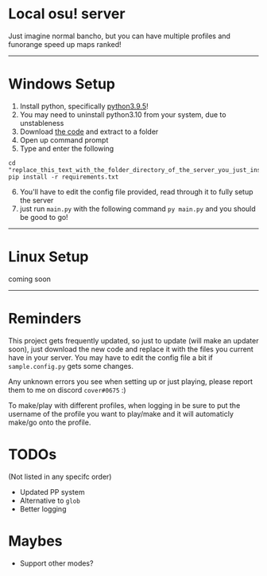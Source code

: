 # Local osu! server

Just imagine normal bancho, but you can have multiple profiles and funorange speed up maps ranked!

---
# Windows Setup
1. Install python, specifically [python3.9.5](https://www.python.org/downloads/release/python-395/)!
2. You may need to uninstall python3.10 from your system, due to unstableness
3. Download [the code](https://github.com/coverosu/local-osu-server/archive/refs/heads/main.zip) and extract to a folder
4. Open up command prompt
5. Type and enter the following
```
cd "replace_this_text_with_the_folder_directory_of_the_server_you_just_installed"
pip install -r requirements.txt
```
6. You'll have to edit the config file provided, read through it to fully setup the server
7. just run `main.py` with the following command `py main.py` and you should be good to go!
---

# Linux Setup
coming soon

---
# Reminders
This project gets frequently updated, so just to update (will make an updater soon), just download the new code and replace it with the files you current have in your server. You may have to edit the config file a bit if `sample.config.py` gets some changes. 

Any unknown errors you see when setting up or just playing, please report them to me on discord `cover#0675` :)

To make/play with different profiles, when logging in be sure to put the username of the profile you want to play/make and it will automaticly make/go onto the profile.

# TODOs

(Not listed in any specifc order)

- Updated PP system
- Alternative to `glob`
- Better logging

# Maybes

- Support other modes?